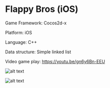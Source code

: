 # Flappy Bros (iOS)

Game Framework: Cocos2d-x

Platform: iOS

Language: C++

Data structure: Simple linked list

Video game play: https://youtu.be/gn6y6Bn-EEU

![alt text](https://i.imgur.com/sQ8kHac.png)

![alt text](https://i.imgur.com/oxg9aMl.png)

